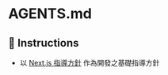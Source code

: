 # AGENTS.md

## 🫡 Instructions

- 以 [Next.js 指導方針](../../.github/instructions/nextjs.instructions.md) 作為開發之基礎指導方針
